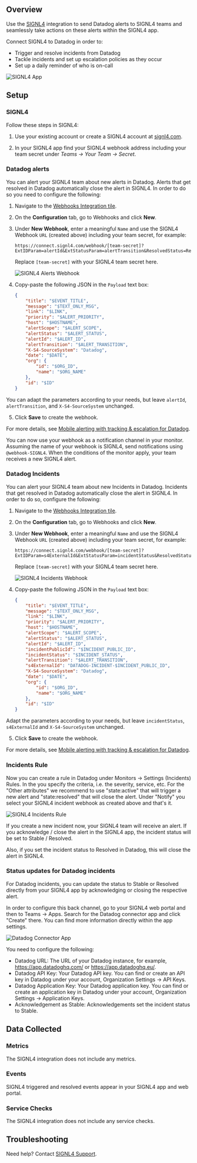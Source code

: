 ## Overview

Use the [SIGNL4][1] integration to send Datadog alerts to SIGNL4 teams and seamlessly take actions on these alerts within the SIGNL4 app.

Connect SIGNL4 to Datadog in order to:
- Trigger and resolve incidents from Datadog
- Tackle incidents and set up escalation policies as they occur
- Set up a daily reminder of who is on-call

![SIGNL4 App][2]

## Setup

### SIGNL4

Follow these steps in SIGNL4:

1. Use your existing account or create a SIGNL4 account at [signl4.com][1].

2. In your SIGNL4 app find your SIGNL4 webhook address including your team secret under *Teams -> Your Team -> Secret*.

### Datadog alerts

You can alert your SIGNL4 team about new alerts in Datadog. Alerts that get resolved in Datadog automatically close the alert in SIGNL4. In order to do so you need to configure the following:

1. Navigate to the [Webhooks Integration tile][9].

2. On the **Configuration** tab, go to Webhooks and click **New**.

3. Under **New Webhook**, enter a meaningful `Name` and use the SIGNL4 Webhook `URL` (created above) including your team secret, for example:

    ```
    https://connect.signl4.com/webhook/[team-secret]?ExtIDParam=alertId&ExtStatusParam=alertTransition&ResolvedStatus=Recovered
    ```

    Replace `[team-secret]` with your SIGNL4 team secret here.

    ![SIGNL4 Alerts Webhook][3]

4. Copy-paste the following JSON in the `Payload` text box:

    ```json
	{
		"title": "$EVENT_TITLE",
		"message": "$TEXT_ONLY_MSG",
		"link": "$LINK",
		"priority": "$ALERT_PRIORITY",
		"host": "$HOSTNAME",
		"alertScope": "$ALERT_SCOPE",
		"alertStatus": "$ALERT_STATUS",
		"alertId": "$ALERT_ID",
		"alertTransition": "$ALERT_TRANSITION",
		"X-S4-SourceSystem": "Datadog",
		"date": "$DATE",
		"org": {
			"id": "$ORG_ID",
			"name": "$ORG_NAME"
		},
		"id": "$ID"
	}
    ```

You can adapt the parameters according to your needs, but leave `alertId`, `alertTransition`, and `X-S4-SourceSystem` unchanged.

5. Click **Save** to create the webhook.

For more details, see [Mobile alerting with tracking & escalation for Datadog][7].

You can now use your webhook as a notification channel in your monitor. Assuming the name of your webhook is SIGNL4, send notifications using `@webhook-SIGNL4`. When the conditions of the monitor apply, your team receives a new SIGNL4 alert.

### Datadog Incidents

You can alert your SIGNL4 team about new Incidents in Datadog. Incidents that get resolved in Datadog automatically close the alert in SIGNL4. In order to do so, configure the following:

1. Navigate to the [Webhooks Integration tile][9].

2. On the **Configuration** tab, go to Webhooks and click **New**.

3. Under **New Webhook**, enter a meaningful `Name` and use the SIGNL4 Webhook `URL` (created above) including your team secret, for example:

    ```
    https://connect.signl4.com/webhook/[team-secret]?ExtIDParam=s4ExternalId&ExtStatusParam=incidentStatus&ResolvedStatus=resolved
    ```

    Replace `[team-secret]` with your SIGNL4 team secret here.

    ![SIGNL4 Incidents Webhook][4]

4. Copy-paste the following JSON in the `Payload` text box:

    ```json
	{
		"title": "$EVENT_TITLE",
		"message": "$TEXT_ONLY_MSG",
		"link": "$LINK",
		"priority": "$ALERT_PRIORITY",
		"host": "$HOSTNAME",
		"alertScope": "$ALERT_SCOPE",
		"alertStatus": "$ALERT_STATUS",
		"alertId": "$ALERT_ID",
		"incidentPublicId": "$INCIDENT_PUBLIC_ID",
		"incidentStatus": "$INCIDENT_STATUS",
		"alertTransition": "$ALERT_TRANSITION",
		"s4ExternalId": "DATADOG-INCIDENT-$INCIDENT_PUBLIC_ID",
		"X-S4-SourceSystem": "Datadog",
		"date": "$DATE",
		"org": {
			"id": "$ORG_ID",
			"name": "$ORG_NAME"
		},
		"id": "$ID"
	}
    ```

Adapt the parameters according to your needs, but leave `incidentStatus`, `s4ExternalId` and `X-S4-SourceSystem` unchanged.

5. Click **Save** to create the webhook.

For more details, see [Mobile alerting with tracking & escalation for Datadog][7].

### Incidents Rule

Now you can create a rule in Datadog under Monitors -> Settings (Incidents) Rules. In the you specify the criteria, i.e. the severity, service, etc. For the "Other attributes" we recommend to use "state:active" that will trigger a new alert and "state:resolved" that will close the alert. Under "Notify" you select your SIGNL4 incident webhook as created above and that's it.

![SIGNL4 Incidents Rule][5]

If you create a new incident now, your SIGNL4 team will receive an alert. If you acknowledge / close the alert in the SIGNL4 app, the incident status will be set to Stable / Resolved.

Also, if you set the incident status to Resolved in Datadog, this will close the alert in SIGNL4.

### Status updates for Datadog incidents

For Datadog incidents, you can update the status to Stable or Resolved directly from your SIGNL4 app by acknowledging or closing the respective alert.

In order to configure this back channel, go to your SIGNL4 web portal and then to Teams -> Apps. Search for the Datadog connector app and click "Create" there. You can find more information directly within the app settings.

![Datadog Connector App][6]

You need to configure the following:

- Datadog URL: The URL of your Datadog instance, for example, https://app.datadoghq.com/ or https://app.datadoghq.eu/.  
- Datadog API Key: Your Datadog API key. You can find or create an API key in Datadog under your account, Organization Settings -> API Keys.  
- Datadog Application Key: Your Datadog application key. You can find or create an application key in Datadog under your account, Organization Settings -> Application Keys.  
- Acknowledgement as Stable: Acknowledgements set the incident status to Stable.  

## Data Collected

### Metrics

The SIGNL4 integration does not include any metrics.

### Events

SIGNL4 triggered and resolved events appear in your SIGNL4 app and web portal.

### Service Checks

The SIGNL4 integration does not include any service checks.

## Troubleshooting
Need help? Contact [SIGNL4 Support][8].

[1]: https://www.signl4.com
[2]: https://raw.githubusercontent.com/DataDog/integrations-extras/master/signl4/images/signl4-phone.png
[3]: https://raw.githubusercontent.com/DataDog/integrations-extras/master/signl4/images/datadog-alerts-webhook.png
[4]: https://raw.githubusercontent.com/DataDog/integrations-extras/master/signl4/images/datadog-incidents-webhook.png
[5]: https://raw.githubusercontent.com/DataDog/integrations-extras/master/signl4/images/datadog-incidents-rule.png
[6]: https://raw.githubusercontent.com/DataDog/integrations-extras/master/signl4/images/signl4-datadog-connector-app.png
[7]: https://www.signl4.com/blog/portfolio_item/datadog_mobile_alerting/
[8]: mailto:success@signl4.com
[9]: https://app.datadoghq.com/account/settings#integrations/webhooks

